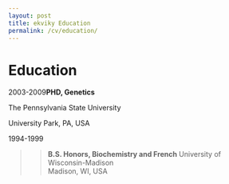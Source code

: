 ```yaml
---
layout: post
title: ekviky Education
permalink: /cv/education/
---
```


# Education

2003-2009**PHD, Genetics**

The Pennsylvania State University

University Park, PA, USA

1994-1999
>>**B.S. Honors, Biochemistry and French**
>>University of Wisconsin-Madison  
>>Madison, WI, USA  

